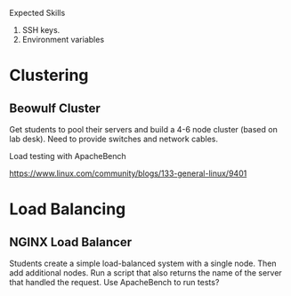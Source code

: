 
Expected Skills

1. SSH keys.
2. Environment variables

# Clustering

## Beowulf Cluster

Get students to pool their servers and build a 4-6 node cluster (based on lab desk). Need to provide switches and network cables.

Load testing with ApacheBench

https://www.linux.com/community/blogs/133-general-linux/9401

# Load Balancing

## NGINX Load Balancer

Students create a simple load-balanced system with a single node. Then add additional nodes. Run a script that also returns the name of the server that handled the request. Use ApacheBench to run tests?
